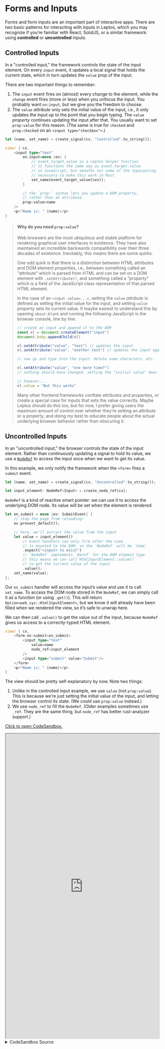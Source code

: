 # Forms and Inputs

Forms and form inputs are an important part of interactive apps. There are two
basic patterns for interacting with inputs in Leptos, which you may recognize
if you’re familiar with React, SolidJS, or a similar framework: using **controlled**
or **uncontrolled** inputs.

## Controlled Inputs

In a "controlled input," the framework controls the state of the input
element. On every `input` event, it updates a local signal that holds the current
state, which in turn updates the `value` prop of the input.

There are two important things to remember:

1. The `input` event fires on (almost) every change to the element, while the
   `change` event fires (more or less) when you unfocus the input. You probably
   want `on:input`, but we give you the freedom to choose.
2. The `value` _attribute_ only sets the initial value of the input, i.e., it
   only updates the input up to the point that you begin typing. The `value`
   _property_ continues updating the input after that. You usually want to set
   `prop:value` for this reason. (The same is true for `checked` and `prop:checked` 
   on an `<input type="checkbox">`.)

```rust
let (name, set_name) = create_signal(cx, "Controlled".to_string());

view! { cx,
    <input type="text"
        on:input=move |ev| {
            // event_target_value is a Leptos helper function
            // it functions the same way as event.target.value
            // in JavaScript, but smooths out some of the typecasting
            // necessary to make this work in Rust
            set_name(event_target_value(&ev));
        }

        // the `prop:` syntax lets you update a DOM property,
        // rather than an attribute.
        prop:value=name
    />
    <p>"Name is: " {name}</p>
}
```

> #### Why do you need `prop:value`?
> 
> Web browsers are the most ubiquitous and stable platform for rendering graphical user interfaces in existence. They have also maintained an incredible backwards compatibility over their three decades of existence. Inevitably, this means there are some quirks.
> 
> One odd quirk is that there is a distinction between HTML attributes and DOM element properties, i.e., between something called an “attribute” which is parsed from HTML and can be set on a DOM element with `.setAttribute()`, and something called a “property” which is a field of the JavaScript class representation of that parsed HTML element.
>
> In the case of an `<input value=...>`, setting the `value` *attribute* is defined as setting the initial value for the input, and setting `value` *property* sets its current value. It maybe easiest to understand this by opening `about:blank` and running the following JavaScript in the browser console, line by line:
> 
> ```js
> // create an input and append it to the DOM
> const el = document.createElement("input")
> document.body.appendChild(el)
> 
> el.setAttribute("value", "test") // updates the input
> el.setAttribute("value", "another test") // updates the input again
> 
> // now go and type into the input: delete some characters, etc.
> 
> el.setAttribute("value", "one more time?") 
> // nothing should have changed. setting the "initial value" does nothing now
> 
> // however...
> el.value = "But this works"
> ```
>
> Many other frontend frameworks conflate attributes and properties, or create a special case for inputs that sets the value correctly. Maybe Leptos should do this too; but for now, I prefer giving users the maximum amount of control over whether they’re setting an attribute or a property, and doing my best to educate people about the actual underlying browser behavior rather than obscuring it.

## Uncontrolled Inputs

In an "uncontrolled input," the browser controls the state of the input element.
Rather than continuously updating a signal to hold its value, we use a
[`NodeRef`](https://docs.rs/leptos/latest/leptos/struct.NodeRef.html) to access
the input once when we want to get its value.

In this example, we only notify the framework when the `<form>` fires a `submit`
event.

```rust
let (name, set_name) = create_signal(cx, "Uncontrolled".to_string());

let input_element: NodeRef<Input> = create_node_ref(cx);
```

`NodeRef` is a kind of reactive smart pointer: we can use it to access the
underlying DOM node. Its value will be set when the element is rendered.

```rust
let on_submit = move |ev: SubmitEvent| {
    // stop the page from reloading!
    ev.prevent_default();

    // here, we'll extract the value from the input
    let value = input_element()
        // event handlers can only fire after the view
        // is mounted to the DOM, so the `NodeRef` will be `Some`
        .expect("<input> to exist")
        // `NodeRef` implements `Deref` for the DOM element type
        // this means we can call`HtmlInputElement::value()`
        // to get the current value of the input
        .value();
    set_name(value);
};
```

Our `on_submit` handler will access the input’s value and use it to call `set_name`.
To access the DOM node stored in the `NodeRef`, we can simply call it as a function
(or using `.get()`). This will return `Option<web_sys::HtmlInputElement>`, but we
know it will already have been filled when we rendered the view, so it’s safe to
unwrap here.

We can then call `.value()` to get the value out of the input, because `NodeRef`
gives us access to a correctly-typed HTML element.

```rust
view! { cx,
    <form on:submit=on_submit>
        <input type="text"
            value=name
            node_ref=input_element
        />
        <input type="submit" value="Submit"/>
    </form>
    <p>"Name is: " {name}</p>
}
```

The view should be pretty self-explanatory by now. Note two things:

1. Unlike in the controlled input example, we use `value` (not `prop:value`).
   This is because we’re just setting the initial value of the input, and letting
   the browser control its state. (We could use `prop:value` instead.)
2. We use `node_ref` to fill the `NodeRef`. (Older examples sometimes use `_ref`.
   They are the same thing, but `node_ref` has better rust-analyzer support.)

[Click to open CodeSandbox.](https://codesandbox.io/p/sandbox/5-form-inputs-ih9m62?file=%2Fsrc%2Fmain.rs&selection=%5B%7B%22endColumn%22%3A1%2C%22endLineNumber%22%3A12%2C%22startColumn%22%3A1%2C%22startLineNumber%22%3A12%7D%5D)

<iframe src="https://codesandbox.io/p/sandbox/5-form-inputs-ih9m62?file=%2Fsrc%2Fmain.rs&selection=%5B%7B%22endColumn%22%3A1%2C%22endLineNumber%22%3A12%2C%22startColumn%22%3A1%2C%22startLineNumber%22%3A12%7D%5D" width="100%" height="1000px" style="max-height: 100vh"></iframe>

<details>
<summary>CodeSandbox Source</summary>

```rust
use leptos::{ev::SubmitEvent, *};

#[component]
fn App(cx: Scope) -> impl IntoView {
    view! { cx,
        <h2>"Controlled Component"</h2>
        <ControlledComponent/>
        <h2>"Uncontrolled Component"</h2>
        <UncontrolledComponent/>
    }
}

#[component]
fn ControlledComponent(cx: Scope) -> impl IntoView {
    // create a signal to hold the value
    let (name, set_name) = create_signal(cx, "Controlled".to_string());

    view! { cx,
        <input type="text"
            // fire an event whenever the input changes
            on:input=move |ev| {
                // event_target_value is a Leptos helper function
                // it functions the same way as event.target.value
                // in JavaScript, but smooths out some of the typecasting
                // necessary to make this work in Rust
                set_name(event_target_value(&ev));
            }

            // the `prop:` syntax lets you update a DOM property,
            // rather than an attribute.
            //
            // IMPORTANT: the `value` *attribute* only sets the
            // initial value, until you have made a change.
            // The `value` *property* sets the current value.
            // This is a quirk of the DOM; I didn't invent it.
            // Other frameworks gloss this over; I think it's
            // more important to give you access to the browser
            // as it really works.
            //
            // tl;dr: use prop:value for form inputs
            prop:value=name
        />
        <p>"Name is: " {name}</p>
    }
}

#[component]
fn UncontrolledComponent(cx: Scope) -> impl IntoView {
    // import the type for <input>
    use leptos::html::Input;

    let (name, set_name) = create_signal(cx, "Uncontrolled".to_string());

    // we'll use a NodeRef to store a reference to the input element
    // this will be filled when the element is created
    let input_element: NodeRef<Input> = create_node_ref(cx);

    // fires when the form `submit` event happens
    // this will store the value of the <input> in our signal
    let on_submit = move |ev: SubmitEvent| {
        // stop the page from reloading!
        ev.prevent_default();

        // here, we'll extract the value from the input
        let value = input_element()
            // event handlers can only fire after the view
            // is mounted to the DOM, so the `NodeRef` will be `Some`
            .expect("<input> to exist")
            // `NodeRef` implements `Deref` for the DOM element type
            // this means we can call`HtmlInputElement::value()`
            // to get the current value of the input
            .value();
        set_name(value);
    };

    view! { cx,
        <form on:submit=on_submit>
            <input type="text"
                // here, we use the `value` *attribute* to set only
                // the initial value, letting the browser maintain
                // the state after that
                value=name

                // store a reference to this input in `input_element`
                node_ref=input_element
            />
            <input type="submit" value="Submit"/>
        </form>
        <p>"Name is: " {name}</p>
    }
}

// This `main` function is the entry point into the app
// It just mounts our component to the <body>
// Because we defined it as `fn App`, we can now use it in a
// template as <App/>
fn main() {
    leptos::mount_to_body(|cx| view! { cx, <App/> })
}

```

</details>
</preview>
